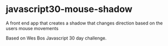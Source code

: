 # javascript30-mouse-shadow

A front end app that creates a shadow that changes direction based on the users mouse movements

Based on Wes Bos Javascript 30 day challenge.

